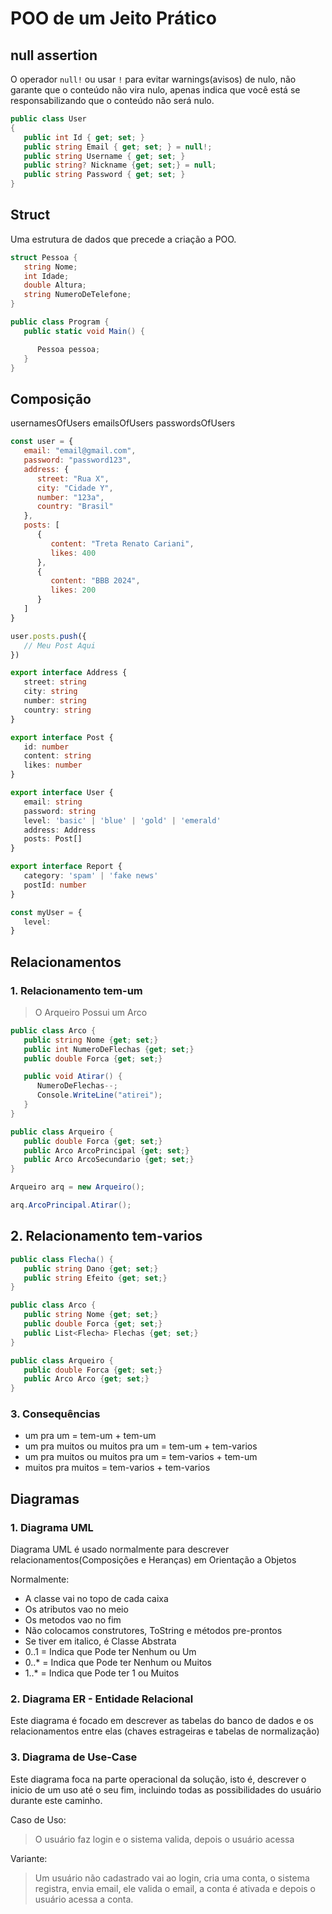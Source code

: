# POO de um Jeito Prático

## null assertion

O operador `null!` ou usar `!` para evitar warnings(avisos) de nulo, não garante que o conteúdo não vira nulo, apenas indica que você está se responsabilizando que o conteúdo não será nulo.

```cs
public class User
{
   public int Id { get; set; }
   public string Email { get; set; } = null!;
   public string Username { get; set; }
   public string? Nickname {get; set;} = null;
   public string Password { get; set; }
}
```

## Struct

Uma estrutura de dados que precede a criação a POO.

```cs
struct Pessoa {
   string Nome;
   int Idade;
   double Altura;
   string NumeroDeTelefone;
}

public class Program {
   public static void Main() {

      Pessoa pessoa;
   }
}
```

## Composição

usernamesOfUsers
emailsOfUsers
passwordsOfUsers

```js
const user = {
   email: "email@gmail.com",
   password: "password123",
   address: {
      street: "Rua X",
      city: "Cidade Y",
      number: "123a",
      country: "Brasil"
   },
   posts: [
      {
         content: "Treta Renato Cariani",
         likes: 400
      },
      {
         content: "BBB 2024",
         likes: 200
      }
   ]
}

user.posts.push({
   // Meu Post Aqui
})
```

```ts
export interface Address {
   street: string
   city: string
   number: string
   country: string
}

export interface Post {
   id: number
   content: string
   likes: number
}

export interface User {
   email: string
   password: string
   level: 'basic' | 'blue' | 'gold' | 'emerald'
   address: Address
   posts: Post[]
}

export interface Report {
   category: 'spam' | 'fake news'
   postId: number
}

const myUser = {
   level: 
}
```

## Relacionamentos

### 1. Relacionamento tem-um

> O Arqueiro Possui um Arco

```cs
public class Arco {
   public string Nome {get; set;}
   public int NumeroDeFlechas {get; set;}
   public double Forca {get; set;}

   public void Atirar() {
      NumeroDeFlechas--;
      Console.WriteLine("atirei");
   }
}

public class Arqueiro {
   public double Forca {get; set;}
   public Arco ArcoPrincipal {get; set;}
   public Arco ArcoSecundario {get; set;}
}

Arqueiro arq = new Arqueiro();

arq.ArcoPrincipal.Atirar();
```

## 2. Relacionamento tem-varios

```cs
public class Flecha() {
   public string Dano {get; set;}
   public string Efeito {get; set;}
}

public class Arco {
   public string Nome {get; set;}
   public double Forca {get; set;}
   public List<Flecha> Flechas {get; set;}
}

public class Arqueiro {
   public double Forca {get; set;}
   public Arco Arco {get; set;}
}
```

### 3. Consequências

- um pra um = tem-um + tem-um
- um pra muitos ou muitos pra um = tem-um + tem-varios
- um pra muitos ou muitos pra um = tem-varios + tem-um
- muitos pra muitos = tem-varios + tem-varios

## Diagramas

### 1. Diagrama UML

Diagrama UML é usado normalmente para descrever relacionamentos(Composições e Heranças) em Orientação a Objetos

Normalmente:

- A classe vai no topo de cada caixa
- Os atributos vao no meio
- Os metodos vao no fim
- Não colocamos construtores, ToString e métodos pre-prontos
- Se tiver em italico, é Classe Abstrata
- 0..1 = Indica que Pode ter Nenhum ou Um
- 0..* = Indica que Pode ter Nenhum ou Muitos
- 1..* = Indica que Pode ter 1 ou Muitos

### 2. Diagrama ER - Entidade Relacional

Este diagrama é focado em descrever as tabelas do banco de dados e os relacionamentos entre elas (chaves estrageiras e tabelas de normalização)

### 3. Diagrama de Use-Case

Este diagrama foca na parte operacional da solução, isto é, descrever o inicio de um uso até o seu fim, incluindo todas as possibilidades do usuário durante este caminho.

Caso de Uso:

> O usuário faz login e o sistema valida, depois o usuário acessa

Variante:

> Um usuário não cadastrado vai ao login, cria uma conta, o sistema registra, envia email, ele valida o email, a conta é ativada e depois o usuário acessa a conta.
